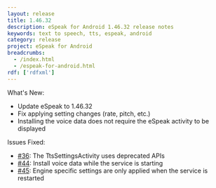 ```yaml
---
layout: release
title: 1.46.32
description: eSpeak for Android 1.46.32 release notes
keywords: text to speech, tts, espeak, android
category: release
project: eSpeak for Android
breadcrumbs:
  - /index.html
  - /espeak-for-android.html
rdf: ['rdfxml']
---
```


What's New:

*  Update eSpeak to 1.46.32
*  Fix applying setting changes (rate, pitch, etc.)
*  Installing the voice data does not require the eSpeak activity to be displayed

Issues Fixed:

*  [#36](https://github.com/rhdunn/espeak/issues/36): The TtsSettingsActivity uses deprecated APIs
*  [#44](https://github.com/rhdunn/espeak/issues/44): Install voice data while the service is starting
*  [#45](https://github.com/rhdunn/espeak/issues/45): Engine specific settings are only applied when the service is restarted

